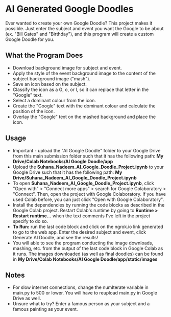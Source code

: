 # AI Generated Google Doodles
Ever wanted to create your own Google Doodle? This project makes it possible. Just enter
the subject and event you want the Google to be about (ex. "Bill Gates" and "Birthday"),
and this program will create a custom Google Doodle for you.

## What the Program Does
- Download background image for subject and event.
- Apply the style of the event background image to the content of the subject background image ("mash").
- Save an icon based on the subject.
- Classify the icon as a G, o, or l, so it can replace that letter in the "Google" text.
- Select a dominant colour from the icon.
- Create the "Google" text with the dominant colour and calculate the position of the icon.
- Overlay the "Google" text on the mashed background and place the icon.

## Usage
- Important - upload the "AI Google Doodle" folder to your Google Drive from this main submission folder such that it has the following path: **My Drive/Colab Notebooks/AI Google Doodle/app**
- Upload the **Suhana_Nadeem_AI_Google_Doodle_Project.ipynb** to your Google Drive such that it has the following path: **My Drive/Suhana_Nadeem_AI_Google_Doodle_Project.ipynb**
- To open **Suhana_Nadeem_AI_Google_Doodle_Project.ipynb**, click "Open with" > "Connect more apps" > search for Google Colaboratory > "Connect". Then, open the project with Google Colaboratory. If you have used Colab before, you can just click "Open with Google Colaboratory".
- Install the dependencies by running the code blocks as described in the Google Colab project. Restart Colab's runtime by going to **Runtime > Restart runtime...** when the text comments I've left in the project specify to do so.
- **To Run:** run the last code block and click on the ngrok.io link generated to go to the web app. Enter the desired subject and event, click Generate AI Doodle, and see the results!
- You will able to see the program conducting the image downloads, mashing, etc. from the output of the last code block in Google Colab as it runs. The images downloaded (as well as final doodles) can be found in **My Drive/Colab Notebooks/AI Google Doodle/app/static/images**

## Notes
- For slow internet connections, change the numIterate variable in main.py to 500 or lower. You will have to reupload main.py in Google Drive as well.
- Unsure what to try? Enter a famous person as your subject and a famous painting as your event.